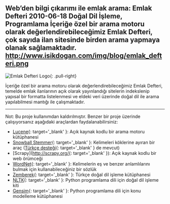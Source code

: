 Web’den bilgi çıkarımı ile emlak arama: Emlak Defteri
2010-06-18
Doğal Dil İşleme, Programlama
İçeriğe özel bir arama motoru olarak değerlendirebileceğimiz Emlak Defteri, çok sayıda ilan sitesinde birden arama yapmaya olanak sağlamaktadır.
http://www.isikdogan.com/img/blog/emlak_defteri.png
---
![Emlak Defteri Logo](../img/blog/emlak_defteri.png){: .pull-right}

İçeriğe özel bir arama motoru olarak değerlendirebileceğimiz Emlak Defteri, temelde emlak ilanlarının açık olarak yayınlandığı sitelerin indekslenip yapısal bir formatta listelenmesi ve eldeki veri üzerinde doğal dil ile arama yapılabilmesi mantığı ile çalışmaktadır.

- - -

Not: Bu proje kullanımdan kaldırılmıştır. Benzer bir proje üzerinde çalışıyorsanız aşağıdaki araçlardan faydalanabilirsiniz:

* [Lucene](http://lucene.apache.org/){: target='_blank' }: Açık kaynak kodlu bir arama motoru kütüphanesi
* [Snowball Stemmer](http://snowball.tartarus.org/){: target='_blank' }: Kelimeleri köklerine ayıran bir araç ([Türkçe desteği](http://snowball.tartarus.org/algorithms/turkish/stemmer.html){: target='_blank' } de mevcut)
* [Scrapy](http://scrapy.org/{: target='_blank' }): Açık kaynak kodlu bir web örümceği
* [WordNet](http://wordnet.princeton.edu/){: target='_blank' }: Kelimelerin eş ve benzer anlamlılarını bulmak için kullanabileceğiniz bir sözlük
* [Zemberek](https://github.com/ahmetaa/zemberek-nlp){: target='_blank' }: Türkçe doğal dil işleme kütüphanesi
* [NLTK](http://www.nltk.org/){: target='_blank' }: Python programlama dili için doğal dil işleme kiti
* [Gensim](https://radimrehurek.com/gensim/){: target='_blank' }: Python programlama dili için konu modelleme kütüphanesi